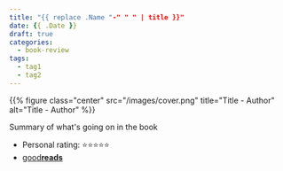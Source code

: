 ```yaml
---
title: "{{ replace .Name "-" " " | title }}"
date: {{ .Date }}
draft: true
categories:
  - book-review
tags:
  - tag1
  - tag2
---
```


{{% figure class="center" src="/images/cover.png" title="Title - Author" alt="Title - Author" %}}

Summary of what's going on in the book

- Personal rating: ⭐️⭐️️️️⭐️⭐️⭐️
- [good**reads**](goodreads.com)
